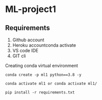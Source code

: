 # ML-project1

## Requirements
1.  Github account
2.  Heroku accountconda activate
3.  VS code IDE
4.  GIT cli

Creating conda virtual environment
```
conda create -p ml1 python==3.8 -y
```

```
conda activate ml1 or conda activate ml1/
```

```
pip install -r requirements.txt
```